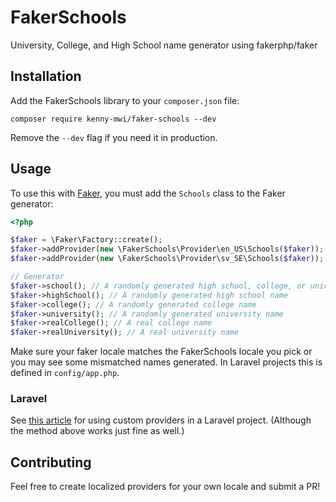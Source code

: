 # FakerSchools
University, College, and High School name generator using fakerphp/faker

## Installation

Add the FakerSchools library to your `composer.json` file:

```
composer require kenny-mwi/faker-schools --dev
```

Remove the `--dev` flag if you need it in production.

## Usage

To  use this with [Faker](https://github.com/FakerPHP/Faker), you must add the `Schools` class to the Faker generator:

```php
<?php

$faker = \Faker\Factory::create();
$faker->addProvider(new \FakerSchools\Provider\en_US\Schools($faker)); // To use the US English locale
$faker->addProvider(new \FakerSchools\Provider\sv_SE\Schools($faker)); // To use the Swedish locale

// Generator
$faker->school(); // A randomly generated high school, college, or university school name
$faker->highSchool(); // A randomly generated high school name
$faker->college(); // A randomly generated college name
$faker->university(); // A randomly generated university name
$faker->realCollege(); // A real college name
$faker->realUniversity(); // A real university name
```

Make sure your faker locale matches the FakerSchools locale you pick or you may see some mismatched names generated. In Laravel projects this is defined in `config/app.php`.

### Laravel

See [this article](https://hofmannsven.com/2021/faker-provider-in-laravel) for using custom providers in a Laravel project. (Although the method above works just fine as well.)

## Contributing

Feel free to create localized providers for your own locale and submit a PR!
